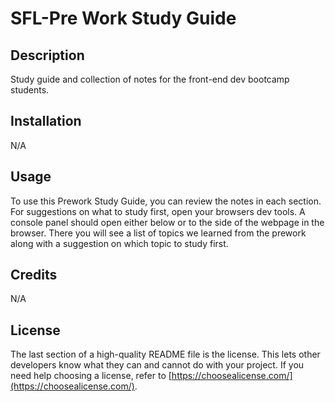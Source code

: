 # SFL-Pre Work Study Guide

## Description

Study guide and collection of notes for the front-end dev bootcamp students.

## Installation

N/A

## Usage

To use this Prework Study Guide, you can review the notes in each section. For suggestions on what to study first, open your browsers dev tools. A console panel should open either below or to the side of the webpage in the browser. There you will see a list of topics we learned from the prework along with a suggestion on which topic to study first.

## Credits

N/A

## License

The last section of a high-quality README file is the license. This lets other developers know what they can and cannot do with your project. If you need help choosing a license, refer to [https://choosealicense.com/](https://choosealicense.com/).
